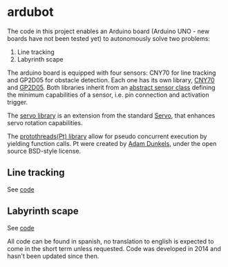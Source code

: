 # ardubot

The code in this project enables an Arduino board (Arduino UNO - new boards have not been tested yet) to autonomously solve two problems:
1. Line tracking
2. Labyrinth scape

The arduino board is equipped with four sensors: CNY70 for line tracking and GP2D05 for obstacle detection. Each one has its own library, [CNY70](src/SensorDigital/CNY70) and [GP2D05](src/SensorDigital/GP2D05.h). Both libraries inherit from an [abstract sensor class](src/SensorDigital/Sensor.h) defining the minimum capabilities of a sensor, i.e. pin connection and activation trigger.

The [servo library](src/Servo/Motor.h) is an extension from the standard [Servo](https://www.arduino.cc/en/Reference/Servo), that enhances servo rotation capabilities.

The [protothreads(Pt) library](src/Pt) allow for pseudo concurrent execution by yielding function calls. Pt were created by [Adam Dunkels](http://dunkels.com/adam/pt/index.html), under the open source BSD-style license.

## Line tracking
See [code](ArduLaberinto/ArduLaberinto.ino)

## Labyrinth scape
See [code](ArduSigueLineas/ArduSigueLineas.ino)

All code can be found in spanish, no translation to english is expected to come in the short term unless requested. Code was developed in 2014 and hasn't been updated since then. 

